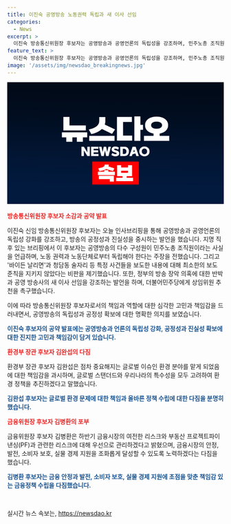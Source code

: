 ```yaml
---
title: 이진숙 공영방송 노동권력 독립과 새 이사 선임
categories:
  - News
excerpt: >
  이진숙 방송통신위원장 후보자는 공영방송과 공영언론의 독립성을 강조하며, 민주노총 조직원으로부터의 독립을 주장했습니다. 또한, 허위보도와 방송 장악 문제를 촉구하며, 공영 방송사의 이사 임기 종료와 더불어민주당의 상임위원 추천 문제를 언급했습니다. 김완섭 환경부 장관 후보자와 김병환 금융위원장 후보자도 각각 책임감과 금융 안정을 강조하며 역량을 언급했습니다.
feature_text: >
  이진숙 방송통신위원장 후보자는 공영방송과 공영언론의 독립성을 강조하며, 민주노총 조직원으로부터의 독립을 주장했습니다. 또한, 허위보도와 방송 장악 문제를 촉구하며, 공영 방송사의 이사 임기 종료와 더불어민주당의 상임위원 추천 문제를 언급했습니다. 김완섭 환경부 장관 후보자와 김병환 금융위원장 후보자도 각각 책임감과 금융 안정을 강조하며 역량을 언급했습니다.
image: '/assets/img/newsdao_breakingnews.jpg'
---
```


<p><img src="/assets/img/newsdao_breakingnews.jpg" alt="cryptoinkorea 속보" /></p>

<p><b><span style="color: #ee2323;">방송통신위원장 후보자 소감과 공약 발표</span></b></p>

<p>이진숙 신임 방송통신위원장 후보자는 오늘 인사브리핑을 통해 공영방송과 공영언론의 독립성 강화를 강조하고, 방송의 공정성과 진실성을 중시하는 발언을 했습니다. 지명 직후 있는 브리핑에서 이 후보자는 공영방송의 다수 구성원이 민주노총 조직원이라는 사실을 언급하며, 노동 권력과 노동단체로부터 독립해야 한다는 주장을 전했습니다. 그리고 '바이든 날리면'과 청담동 술자리 등 특정 사건들을 보도한 내용에 대해 최소한의 보도 준칙을 지키지 않았다는 비판을 제기했습니다. 또한, 정부의 방송 장악 의혹에 대한 반박과 공영 방송사의 새 이사 선임을 강조하는 발언을 하며, 더불어민주당에게 상임위원 추천을 촉구했습니다.</p>

<p>이에 따라 방송통신위원장 후보자로서의 책임과 역할에 대한 심각한 고민과 책임감을 드러내면서, 공영방송의 독립성과 공정성 확보에 대한 명확한 의지를 보였습니다.</p>

<p><b><span style="color: #1a5490;">이진숙 후보자의 공약 발표에는 공영방송과 언론의 독립성 강화, 공정성과 진실성 확보에 대한 진지한 고민과 책임감이 담겨 있습니다.</span></b></p>

<p><b><span style="color: #ee2323;">환경부 장관 후보자 김완섭의 다짐</span></b></p>

<p>환경부 장관 후보자 김완섭은 점차 중요해지는 글로벌 이슈인 환경 분야를 맡게 되었음에 대한 책임감을 과시하며, 글로벌 스탠더드와 우리나라의 특수성을 모두 고려하여 환경 정책을 추진하겠다고 말했습니다.</p>

<p><b><span style="color: #1a5490;">김완섭 후보자는 글로벌 환경 문제에 대한 책임과 올바른 정책 수립에 대한 다짐을 분명히 했습니다.</span></b></p>

<p><b><span style="color: #ee2323;">금융위원장 후보자 김병환의 포부</span></b></p>

<p>금융위원장 후보자 김병환은 하반기 금융시장의 여전한 리스크와 부동산 프로젝트파이낸싱(PF)과 관련한 리스크에 대해 우선으로 관리하겠다고 밝혔으며, 금융시장의 안정, 발전, 소비자 보호, 실물 경제 지원을 조화롭게 달성할 수 있도록 노력하겠다는 다짐을 했습니다.</p>

<p><b><span style="color: #1a5490;">김병환 후보자는 금융 안정과 발전, 소비자 보호, 실물 경제 지원에 초점을 맞춘 책임감 있는 금융정책 수립을 다짐했습니다.</span></b></p>

<p data-ke-size="size16">&nbsp;</p>
실시간 뉴스 속보는, <a href="https://newsdao.kr" rel="dofollow">https://newsdao.kr</a>


